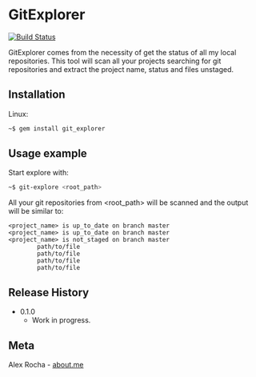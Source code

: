# GitExplorer

[![Build Status](https://travis-ci.org/alexrochas/git-explorer.svg?branch=master)](https://travis-ci.org/alexrochas/git-explorer)

GitExplorer comes from the necessity of get the status of all my local repositories. This tool will scan all your projects searching for git repositories and extract the project name, status and files unstaged.

## Installation

Linux:

```sh
~$ gem install git_explorer
```

## Usage example

Start explore with:
```bash
~$ git-explore <root_path>
```

All your git repositories from <root_path> will be scanned and the output will be similar to:
```
<project_name> is up_to_date on branch master
<project_name> is up_to_date on branch master
<project_name> is not_staged on branch master
        path/to/file
        path/to/file
        path/to/file
        path/to/file
```

## Release History

* 0.1.0
    * Work in progress.

## Meta

Alex Rocha - [about.me](http://about.me/alex.rochas)

